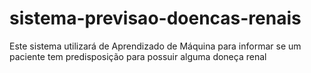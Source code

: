 # sistema-previsao-doencas-renais
Este sistema utilizará de Aprendizado de Máquina para informar se um paciente tem predisposição para possuir alguma doneça renal
